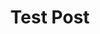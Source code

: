 ---
layout: article
title: Test Post
description:
permalink: 
customer: beesmarketplace
category: video
video: true
youtube_id: 8zF60oytYNg
banner_path: /images/banners/charles.jpg
---